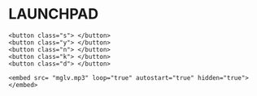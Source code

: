 # LAUNCHPAD
<html>

<head>
<style type="text/css">
.s {
	
	width: 100px;
	height: 100px;
	background-color: blue

}

.y{
 width:100px;
 height: 100px;
 background-color: red
}

.n{
 width:100px;
 height: 100px;
 background-color: lightgreen
}

.k{
 width:100px;
 height: 100px;
 background-color: yellow
}

.d{
 width:100px;
 height: 100px;
 background-color: black
}

{


}
	


</style>

	<button class="s"> </button>
	<button class="y"> </button>
	<button class="n"> </button>
	<button class="k"> </button> 
	<button class="d"> </button>

	<embed src= "mglv.mp3" loop="true" autostart="true" hidden="true"></embed> 
	
</head>
<body>

</body>
</html>
